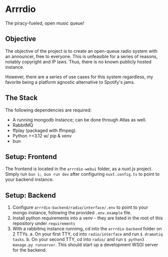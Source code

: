 # Arrrdio
The piracy-fueled, open music queue!

## Objective

The objective of the project is to create an open-queue radio system with an announcer, free to everyone. This is unfeasible for a series of reasons, notably copyright and IP laws. Thus, there is no known publicly hosted instance.

However, there are a series of use cases for this system regardless, my favorite being a platform agnostic alternative to Spotify's jams.

## The Stack

The following dependencies are required:

- A running mongodb instance; can be done through Atlas as well.
- RabbitMQ
- ffplay (packaged with ffmpeg).
- Python >=3.12 w/ pip & venv
- bun

## Setup: Frontend

The frontend is located in the `arrrdio-webui` folder, as a nuxt.js project. Simply run `bun i; bun run dev` after configuring `nuxt.config.ts` to point to your backend instance.

## Setup: Backend

1. Configure `arrrdio-backend/radio/interface/.env` to point to your mongo instance, following the provided `.env.example` file.
2. Install python requirements into a venv - they are listed in the root of this repository under `requirements`
3. With a rabbitmq instance runnimg, cd into the `arrrdio-backend` folder on 2 TTYs.
 a. On your first TTY, cd into `radio/interface` and run `$ dramatiq tasks`.
 b. On your second TTY, cd into `radio/` and run `$ python3 manage.py runserver`. This should start up a development WSGI server for the backend.

